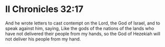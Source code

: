 # II Chronicles 32:17

And he wrote letters to cast contempt on the Lord, the God of Israel, and to speak against him, saying, Like the gods of the nations of the lands who have not delivered their people from my hands, so the God of Hezekiah will not deliver his people from my hand.

